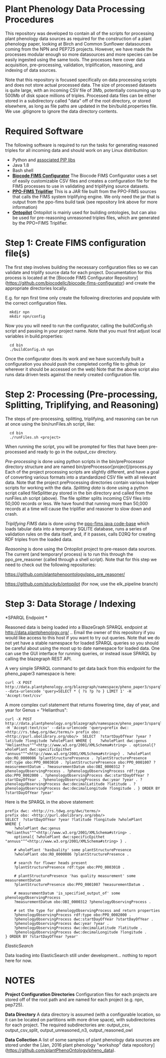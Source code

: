 # Plant Phenology Data Processing Procedures

This repository was developed to contain all of the scripts for processing plant phenology data sources as required for the construction of a plant phenology paper, looking at Birch and Common Sunflower datasources coming from  the NPN and PEP725 projects.   However, we have made the processes modular enough so more datasources and more species can be easily ingested using the same tools.  The processes here cover data acquisition, pre-processing, validation, triplification, reasoning, and indexing of data sources.

Note that this repository is focused specifically on data processing scripts and does not store actual processed data.  The size of processed datasets is quite large, with an incoming CSV file of 3Mb, potentially consuming up to 500Mb of disk space millions of triples. Processed data files can be either stored in a subdirectory called "data" off of the root directory, or stored elsewhere, as long as file paths are updated in the bin/build.properties file.  We use .gitignore to ignore the data directory contents.

# Required Software

The following software is required to run the tasks for generating reasoned triples for all incoming data and should work on any Linux distribution:

  * Python and [associated PIP libs](https://github.com/jdeck88/pheno_paper/blob/master/requirements.txt)
  * Java 1.8
  * Bash shell
  * **[Biocode FIMS Configurator](https://github.com/biocodellc/biocode-fims-configurator)** The Biocode FIMS Configurator uses a set of easily customizable CSV files and creates a configuration file for the FIMS processes to use in validating and triplifying source
datasets.
  * **[PPO-FIMS Triplifier](https://github.com/biocodellc/ppo-fims)** This is a JAR file built from the PPO-FIMS sources that calls the FIMS system triplifying engine.  We only need the jar that is output from the ppo-fims build task (see repository link above for more information)
  * **[Ontopilot](https://github.com/stuckyb/ontopilot)** Ontopilot is mainly used for building ontologies, but can also be used for pre-reasoning unreasoned triples files, which are generated by the PPO=FIMS Triplifier.

# Step 1: Create FIMS configuration file(s) 

The first step involves building the necessary configuration files so we can validate and triplify source data for each project. 
Documentation for this process is located at the [Biocode FIMS Configurator Repository] (https://github.com/biocodellc/biocode-fims-configurator) and create the appropriate directories locally.

E.g. for npn first time only create the following directories and populate with the correct configuration files.
```
  mkdir npn
  mkdir npn/config
```

Now you you will need to run the configurator, calling the buildConfig.sh script and 
passing in your project name.  Note that you must first adjust local variables in build.properties:
```
  cd bin
  ./buildConfig.sh npn
```

Once the configurator does its work and we have succesfully built a configuration you should push 
the completed config file to github (or wherever it should be accessed on the web)
Note that the above script also runs data driven tests against the newly created configuration file. 
 
# Step 2: Processing (Pre-processing, Splitting, Triplifying, and Reasoning)

The steps of pre-processing, splitting, triplifying, and reasoning can be run at once using the bin/runFiles.sh script, like:
```
  cd bin
  ./runFiles.sh <project>
```
When running the script, you will be prompted for files that have been pre-processed and ready to go in the output_csv directory.

*Pre-processing* is done using python scripts in the bin/preProcessor directory structure and are named bin/preProcessor[project]/process.py  Each of the project processing scripts are slightly different, and have a goal of converting various formats into a standardized CSV file with all relevant data.  Note that the project preProcessing directories contain various helper scripts for working with the data.
*Splitting data* is done using a python script called fileSplitter.py stored in the bin directory and called from the runFiles.sh script (above).  The file splitter splits incoming CSV files into 50,000 records or less.  We have found that running more than 50,000 records at a time will cause the triplifier and reasoner to slow down and crash.  


*Triplifying FIMS* data is done using the [ppo-fims java code-base](https://github.com/biocodellc/ppo-fims) which loads tabular data into a temporary SQLITE database, runs a series of validation rules on the data itself, and, if it passes, calls D2RQ for creating RDF triples from the loaded data.  


*Reasoning* is done using the Ontopilot project to pre-reason data sources.  The current (and temporary! process) is to run this through the ppo_pre_reasoner (called through a shell script).  Note that for this step we need to check out the following repositories:

https://github.com/plantphenoontology/ppo_pre_reasoner/

https://github.com/stuckyb/ontopilot  (for now, use the elk_pipeline branch)


# Step 3: Data Storage / Indexing

*SPARQL Endpoint *

Reasoned data is being loaded into a BlazeGraph SPARQL endpoint at http://data.plantphenology.org/  ..  Email the owner of this repository if you would like access to this host if you want to try out queries.  Note that we do not yet have a stable namespace for loaded SPARQL queries so you should be careful about using the most up to date namespace for loaded data.  One can use the GUI interface for running queries, or instead issue SPARQL by calling the blazegraph REST API.

A very simple SPARQL command to get data back from this endpoint for the pheno_paper3 namespace is here:

```
curl -X POST http://data.plantphenology.org/blazegraph/namespace/pheno_paper3/sparql --data-urlencode 'query=SELECT * { ?s ?p ?o } LIMIT 1' -H 'Accept:text/csv'
```

A more complex curl statement that returns flowering time, day of year, and year for Genus = "Helianthus":

```
curl -X POST http://data.plantphenology.org/blazegraph/namespace/pheno_paper3/sparql -H 'Accept:text/csv' --data-urlencode 'query=prefix dwc: <http://rs.tdwg.org/dwc/terms/> prefix obo: <http://purl.obolibrary.org/obo/>  SELECT  ?startDayOfYear ?year ?latitude ?longitude ?wholePlant WHERE {    ?wholePlant dwc:genus "Helianthus"^^<http://www.w3.org/2001/XMLSchema#string> . optional{?wholePlant dwc:specificEpithet "annuus"^^<http://www.w3.org/2001/XMLSchema#string>} . ?wholePlant obo:RO_0000086 ?plantStructurePresence . ?plantStructurePresence rdf:type obo:PPO_0003010 . ?plantStructurePresence obo:PPO_0001007 ?measurementDatum . ?measurementDatum obo:OBI_0000312 ?phenologyObservingProcess . ?phenologyObservingProcess rdf:type obo:PPO_0002000 . ?phenologyObservingProcess dwc:startDayOfYear ?startDayOfYear . ?phenologyObservingProcess dwc:year ?year . ?phenologyObservingProcess dwc:decimalLatitude ?latitude . ?phenologyObservingProcess dwc:decimalLongitude ?longitude . } ORDER BY ?startDayOfYear ?year'
```

Here is the SPARQL in the above statement:

```
prefix dwc: <http://rs.tdwg.org/dwc/terms/> 
prefix obo: <http://purl.obolibrary.org/obo/>  
SELECT  ?startDayOfYear ?year ?latitude ?longitude ?wholePlant 
WHERE {    
	?wholePlant dwc:genus "Helianthus"^^<http://www.w3.org/2001/XMLSchema#string> . 
	optional{ ?wholePlant dwc:specificEpithet "annuus"^^<http://www.w3.org/2001/XMLSchema#string> } . 

	# wholePlant 'hasQuality' some plantStructurePresence
	?wholePlant obo:RO_0000086 ?plantStructurePresence . 

	# search for flower heads present
	?plantStructurePresence rdf:type obo:PPO_0003010 . 

	# plantStructurePresence 'has quality measurement' some measurementDatum
	?plantStructurePresence obo:PPO_0001007 ?measurementDatum . 
	
	# measurementDatum 'is_specified_output_of' some phenologyObservingProcess
	?measurementDatum obo:OBI_0000312 ?phenologyObservingProcess . 

	# set the type for phenologyObservingProcess and return properties
	?phenologyObservingProcess rdf:type obo:PPO_0002000 . 
	?phenologyObservingProcess dwc:startDayOfYear ?startDayOfYear . 
	?phenologyObservingProcess dwc:year ?year . 
	?phenologyObservingProcess dwc:decimalLatitude ?latitude . 
	?phenologyObservingProcess dwc:decimalLongitude ?longitude . 
} ORDER BY ?startDayOfYear ?year'
```
*ElasticSearch* 

Data loading into ElasticSearch still under development... nothing to report here for now.

# NOTES

**Project Configuration Directories** Configuration files for each projects are stored off of the root path and are named for each project (e.g. npn, pep725).  

**Data Directory** A data directory is assumed (with a configurable location, so it can be located on partitions with more drive space), with subdirectories for each project.  The required subdirectories are: output_csv, output_csv_split, output_unreasoned_n3, output_reasoned_owl

**Data Collection** A list of some samples of plant phenology data sources are stored under the [Jan, 2016 plant phenology "workshop" data repository] (https://github.com/plantPhenoOntology/pheno_data).


